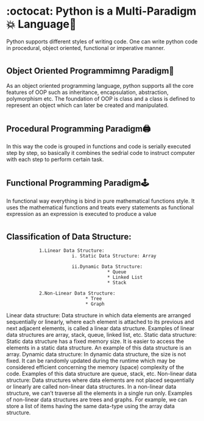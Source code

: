 # :octocat: Python is a Multi-Paradigm:boom: Language:100:
Python supports different styles of writing code. One can write python code in procedural, object oriented, functional or imperative manner.



#
## Object Oriented Programmimng Paradigm:abacus:
As an object oriented programming language, python supports all the core features of OOP such as inheritance, encapsulation, abstraction, polymorphism etc. The foundation of OOP is class and a class is defined to represent an object which can later be created and manipulated.


#
## Procedural Programming Paradigm:printer:
In this way the code is grouped in functions and code is serially executed step by step, so basically it combines the sedrial code to instruct computer with each step to perform certain task.


#
## Functional Programming Paradigm:joystick:
In functional way everything is bind in pure mathematical functions style. It uses the mathematical functions and treats every statements as functional expression as an expression is executed to produce a value



#


## Classification of Data Structure:
				1.Linear Data Structure:
							i. Static Data Structure: Array
										
							ii.Dynamic Data Structure: 
										 * Queue
										 * Linked List
										 * Stack

				2.Non-Linear Data Structure:
							     * Tree
							     * Graph











Linear data structure: Data structure in which data elements are arranged sequentially or linearly, where each element is attached to its previous and next adjacent elements, is called a linear data structure. 
Examples of linear data structures are array, stack, queue, linked list, etc.
Static data structure: Static data structure has a fixed memory size. It is easier to access the elements in a static data structure. 
An example of this data structure is an array.
Dynamic data structure: In dynamic data structure, the size is not fixed. It can be randomly updated during the runtime which may be considered efficient concerning the memory (space) complexity of the code. 
Examples of this data structure are queue, stack, etc.
Non-linear data structure: Data structures where data elements are not placed sequentially or linearly are called non-linear data structures. In a non-linear data structure, we can’t traverse all the elements in a single run only. 
Examples of non-linear data structures are trees and graphs.
For example, we can store a list of items having the same data-type using the array data structure.
